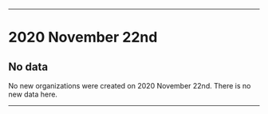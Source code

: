 
***

# 2020 November 22nd

## No data

No new organizations were created on 2020 November 22nd. There is no new data here.

***
